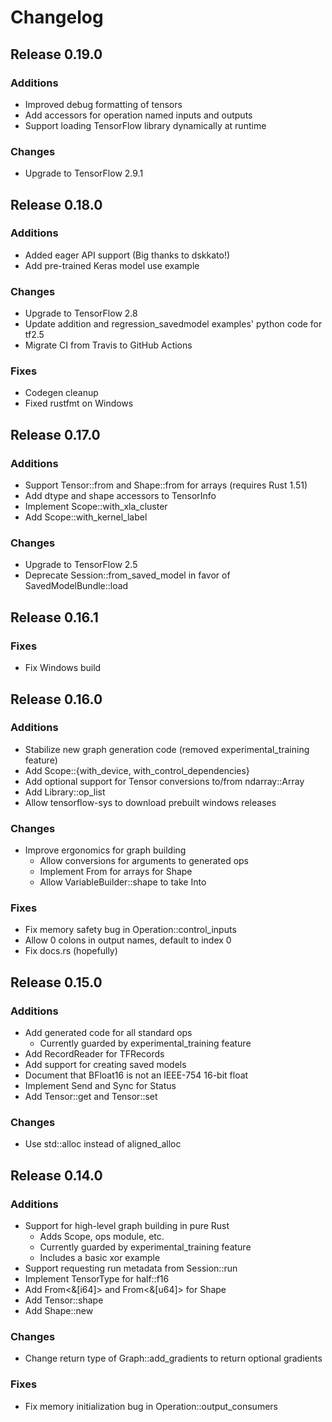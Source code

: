 # Changelog

## Release 0.19.0

### Additions

- Improved debug formatting of tensors
- Add accessors for operation named inputs and outputs
- Support loading TensorFlow library dynamically at runtime

### Changes

- Upgrade to TensorFlow 2.9.1

## Release 0.18.0

### Additions

- Added eager API support (Big thanks to dskkato!)
- Add pre-trained Keras model use example

### Changes

- Upgrade to TensorFlow 2.8
- Update addition and regression_savedmodel examples' python code for tf2.5
- Migrate CI from Travis to GitHub Actions

### Fixes

- Codegen cleanup
- Fixed rustfmt on Windows

## Release 0.17.0

### Additions

- Support Tensor::from and Shape::from for arrays (requires Rust 1.51)
- Add dtype and shape accessors to TensorInfo
- Implement Scope::with_xla_cluster
- Add Scope::with_kernel_label

### Changes

- Upgrade to TensorFlow 2.5
- Deprecate Session::from_saved_model in favor of SavedModelBundle::load

## Release 0.16.1

### Fixes

- Fix Windows build

## Release 0.16.0

### Additions

- Stabilize new graph generation code (removed experimental_training feature)
- Add Scope::{with_device, with_control_dependencies}
- Add optional support for Tensor conversions to/from ndarray::Array
- Add Library::op_list
- Allow tensorflow-sys to download prebuilt windows releases

### Changes

- Improve ergonomics for graph building
  - Allow conversions for arguments to generated ops
  - Implement From for arrays for Shape
  - Allow VariableBuilder::shape to take Into<Shape>

### Fixes

- Fix memory safety bug in Operation::control_inputs
- Allow 0 colons in output names, default to index 0
- Fix docs.rs (hopefully)

## Release 0.15.0

### Additions

- Add generated code for all standard ops
  - Currently guarded by experimental_training feature
- Add RecordReader for TFRecords
- Add support for creating saved models
- Document that BFloat16 is not an IEEE-754 16-bit float
- Implement Send and Sync for Status
- Add Tensor::get and Tensor::set

### Changes

- Use std::alloc instead of aligned_alloc

## Release 0.14.0

### Additions

- Support for high-level graph building in pure Rust
  - Adds Scope, ops module, etc.
  - Currently guarded by experimental_training feature
  - Includes a basic xor example
- Support requesting run metadata from Session::run
- Implement TensorType for half::f16
- Add From<&[i64]> and From<&[u64]> for Shape
- Add Tensor::shape
- Add Shape::new

### Changes

- Change return type of Graph::add_gradients to return optional gradients

### Fixes

- Fix memory initialization bug in Operation::output_consumers
